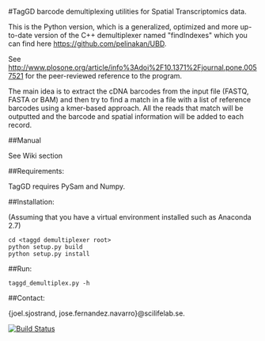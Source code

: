 #TagGD barcode demultiplexing utilities for Spatial Transcriptomics data.

This is the Python version, which is a generalized, optimized and more
up-to-date version of the C++ demultiplexer named "findIndexes"
which you can find here https://github.com/pelinakan/UBD.

See http://www.plosone.org/article/info%3Adoi%2F10.1371%2Fjournal.pone.0057521
for the peer-reviewed reference to the program.

The main idea is to extract the cDNA barcodes
from the input file (FASTQ, FASTA or BAM) and then
try to find a match in a file with a list
of reference barcodes using a kmer-based approach.
All the reads that match will be outputted and the barcode
and spatial information will be added to each record.

##Manual

See Wiki section

##Requirements:

TagGD requires PySam and Numpy.

##Installation:

(Assuming that you have a virtual environment
installed such as Anaconda 2.7)

    cd <taggd demultiplexer root>
    python setup.py build
    python setup.py install

##Run:

    taggd_demultiplex.py -h


##Contact: 

{joel.sjostrand, jose.fernandez.navarro}@scilifelab.se.


[![Build Status](https://travis-ci.org/JoelSjostrand/taggd.svg?branch=master)](https://travis-ci.org/JoelSjostrand/taggd)
